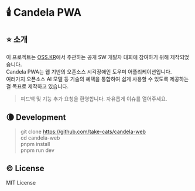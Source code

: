 # 🕯️ Candela PWA

## ⭐ 소개

이 프로젝트는 [OSS.KR](https://oss.kr/)에서 주관하는 공개 SW 개발자 대회에 참여하기 위해 제작되었습니다.    
Candela PWA는 웹 기반의 오픈소스 시각장애인 도우미 어플리케이션입니다.  
여러가지 오픈소스 AI 모델 등 기술의 혜택을 통합하여 쉽게 사용할 수 있도록 제공하는걸 목표로 제작하고 있습니다.

> 피드백 및 기능 추가 요청을 환영합니다. 자유롭게 이슈를 열어주세요.

## 🌘 Development

> git clone https://github.com/take-cats/candela-web  
> cd candela-web  
> pnpm install  
> pnpm run dev

## ©️ License

MIT License